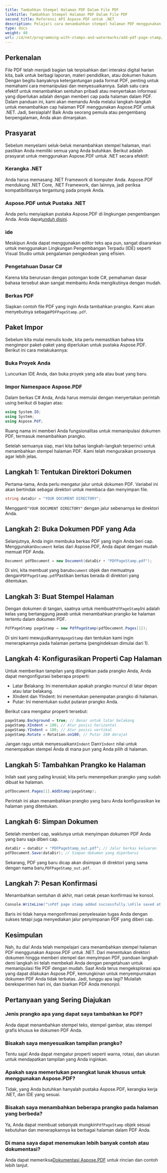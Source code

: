 ```yaml
---
title: Tambahkan Stempel Halaman PDF Dalam File PDF
linktitle: Tambahkan Stempel Halaman PDF Dalam File PDF
second_title: Referensi API Aspose.PDF untuk .NET
description: Pelajari cara menambahkan stempel halaman PDF menggunakan Aspose.PDF untuk .NET dengan panduan terperinci ini. Tingkatkan dampak dokumen PDF Anda.
type: docs
weight: 40
url: /id/net/programming-with-stamps-and-watermarks/add-pdf-page-stamp/
---
```

## Perkenalan

File PDF telah menjadi bagian tak terpisahkan dari interaksi digital harian kita, baik untuk berbagi laporan, materi pendidikan, atau dokumen hukum. Dengan begitu banyaknya ketergantungan pada format PDF, penting untuk memahami cara memanipulasi dan menyesuaikannya. Salah satu cara efektif untuk menambahkan sentuhan pribadi atau menyertakan informasi yang diperlukan adalah dengan memberi cap pada halaman dalam PDF. Dalam panduan ini, kami akan memandu Anda melalui langkah-langkah untuk menambahkan cap halaman PDF menggunakan Aspose.PDF untuk .NET. Jadi, bersiaplah! Baik Anda seorang pemula atau pengembang berpengalaman, Anda akan dimanjakan.

## Prasyarat

Sebelum menyelami seluk-beluk menambahkan stempel halaman, mari pastikan Anda memiliki semua yang Anda butuhkan. Berikut adalah prasyarat untuk menggunakan Aspose.PDF untuk .NET secara efektif:

### Kerangka .NET
Anda harus memasang .NET Framework di komputer Anda. Aspose.PDF mendukung .NET Core, .NET Framework, dan lainnya, jadi periksa kompatibilitasnya tergantung pada proyek Anda.

### Aspose.PDF untuk Pustaka .NET
 Anda perlu menyiapkan pustaka Aspose.PDF di lingkungan pengembangan Anda. Anda dapat[unduh disini](https://releases.aspose.com/pdf/net/). 

### ide
Meskipun Anda dapat menggunakan editor teks apa pun, sangat disarankan untuk menggunakan Lingkungan Pengembangan Terpadu (IDE) seperti Visual Studio untuk pengalaman pengkodean yang efisien.

### Pengetahuan Dasar C#
Karena kita berurusan dengan potongan kode C#, pemahaman dasar bahasa tersebut akan sangat membantu Anda mengikutinya dengan mudah.

### Berkas PDF
 Siapkan contoh file PDF yang ingin Anda tambahkan prangko. Kami akan menyebutnya sebagai`PDFPageStamp.pdf`. 

## Paket Impor 

Sebelum kita mulai menulis kode, kita perlu memastikan bahwa kita mengimpor paket-paket yang diperlukan untuk pustaka Aspose.PDF. Berikut ini cara melakukannya:

### Buka Proyek Anda
Luncurkan IDE Anda, dan buka proyek yang ada atau buat yang baru.

### Impor Namespace Aspose.PDF
Dalam berkas C# Anda, Anda harus memulai dengan menyertakan perintah using berikut di bagian atas:

```csharp
using System.IO;
using System;
using Aspose.Pdf;
```

Ruang nama ini memberi Anda fungsionalitas untuk memanipulasi dokumen PDF, termasuk menambahkan prangko.

Setelah semuanya siap, mari kita bahas langkah-langkah terperinci untuk menambahkan stempel halaman PDF. Kami telah menguraikan prosesnya agar lebih jelas. 

## Langkah 1: Tentukan Direktori Dokumen

Pertama-tama, Anda perlu mengatur jalur untuk dokumen PDF. Variabel ini akan bertindak sebagai direktori untuk membaca dan menyimpan file.

```csharp
string dataDir = "YOUR DOCUMENT DIRECTORY";
```

 Mengganti`"YOUR DOCUMENT DIRECTORY"` dengan jalur sebenarnya ke direktori Anda.

## Langkah 2: Buka Dokumen PDF yang Ada

 Selanjutnya, Anda ingin membuka berkas PDF yang ingin Anda beri cap. Menggunakan`Document` kelas dari Aspose.PDF, Anda dapat dengan mudah memuat PDF Anda.

```csharp
Document pdfDocument = new Document(dataDir + "PDFPageStamp.pdf");
```

 Di sini, kita membuat yang baru`Document` objek dan memuatnya dengan`PDFPageStamp.pdf`Pastikan berkas berada di direktori yang ditentukan.

## Langkah 3: Buat Stempel Halaman

 Dengan dokumen di tangan, saatnya untuk membuat`PdfPageStamp`Ini adalah kelas yang bertanggung jawab untuk menambahkan prangko ke halaman tertentu dalam dokumen PDF.

```csharp
PdfPageStamp pageStamp = new PdfPageStamp(pdfDocument.Pages[1]);
```

Di sini kami mewujudkannya`pageStamp` dan tentukan kami ingin menerapkannya pada halaman pertama (pengindeksan dimulai dari 1).

## Langkah 4: Konfigurasikan Properti Cap Halaman

Untuk memberikan tampilan yang diinginkan pada prangko Anda, Anda dapat mengonfigurasi beberapa properti:

- Latar Belakang: Ini menentukan apakah prangko muncul di latar depan atau latar belakang.
- XIndent dan YIndent: Ini menentukan penempatan prangko di halaman.
- Putar: Ini menentukan sudut putaran prangko Anda.

Berikut cara mengatur properti tersebut:

```csharp
pageStamp.Background = true; // Benar untuk latar belakang
pageStamp.XIndent = 100; // Atur posisi horizontal
pageStamp.YIndent = 100; // Atur posisi vertikal
pageStamp.Rotate = Rotation.on180; // Putar 180 derajat
```

 Jangan ragu untuk menyesuaikan`XIndent` Dan`YIndent` nilai untuk menempatkan stempel Anda di mana pun yang Anda pilih di halaman.

## Langkah 5: Tambahkan Prangko ke Halaman

Inilah saat yang paling krusial; kita perlu menempelkan prangko yang sudah dibuat ke halaman.

```csharp
pdfDocument.Pages[1].AddStamp(pageStamp);
```

Perintah ini akan menambahkan prangko yang baru Anda konfigurasikan ke halaman yang ditentukan.

## Langkah 6: Simpan Dokumen

Setelah memberi cap, waktunya untuk menyimpan dokumen PDF Anda yang baru saja diberi cap. 

```csharp
dataDir = dataDir + "PDFPageStamp_out.pdf"; // Jalur berkas keluaran
pdfDocument.Save(dataDir); // Simpan dokumen yang diperbarui
```

Sekarang, PDF yang baru dicap akan disimpan di direktori yang sama dengan nama baru,`PDFPageStamp_out.pdf`.

## Langkah 7: Pesan Konfirmasi

Menambahkan sentuhan di akhir, mari cetak pesan konfirmasi ke konsol.

```csharp
Console.WriteLine("\nPdf page stamp added successfully.\nFile saved at " + dataDir);
```

Baris ini tidak hanya mengonfirmasi penyelesaian tugas Anda dengan sukses tetapi juga menyediakan jalur penyimpanan PDF yang diberi cap.

## Kesimpulan

Nah, itu dia! Anda telah mempelajari cara menambahkan stempel halaman PDF menggunakan Aspose.PDF untuk .NET. Dari menentukan direktori dokumen hingga memberi stempel dan menyimpan PDF, panduan langkah demi langkah ini telah membekali Anda dengan pengetahuan untuk memanipulasi file PDF dengan mudah. Saat Anda terus mengeksplorasi apa yang dapat dilakukan Aspose.PDF, kemungkinan untuk menyempurnakan dokumen PDF Anda tidak terbatas. Jadi, tunggu apa lagi? Mulailah bereksperimen hari ini, dan biarkan PDF Anda menonjol.

## Pertanyaan yang Sering Diajukan

### Jenis prangko apa yang dapat saya tambahkan ke PDF?  
Anda dapat menambahkan stempel teks, stempel gambar, atau stempel grafis khusus ke dokumen PDF Anda.

### Bisakah saya menyesuaikan tampilan prangko?  
Tentu saja! Anda dapat mengatur properti seperti warna, rotasi, dan ukuran untuk mendapatkan tampilan yang Anda inginkan.

### Apakah saya memerlukan perangkat lunak khusus untuk menggunakan Aspose.PDF?  
Tidak, yang Anda butuhkan hanyalah pustaka Aspose.PDF, kerangka kerja .NET, dan IDE yang sesuai.

### Bisakah saya menambahkan beberapa prangko pada halaman yang berbeda?  
 Ya, Anda dapat membuat sebanyak mungkin`PdfPageStamp` objek sesuai kebutuhan dan menerapkannya ke berbagai halaman dalam PDF Anda.

### Di mana saya dapat menemukan lebih banyak contoh atau dokumentasi?  
 Anda dapat memeriksa[Dokumentasi Aspose.PDF](https://reference.aspose.com/pdf/net/) untuk rincian dan contoh lebih lanjut.